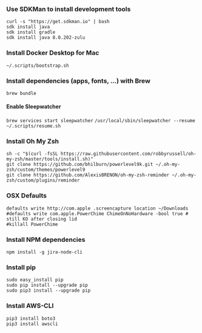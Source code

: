 ### Use SDKMan to install development tools
```
curl -s "https://get.sdkman.io" | bash
sdk install java
sdk install gradle
sdk install java 8.0.202-zulu
```

### Install Docker Desktop for Mac
```
~/.scripts/bootstrap.sh
```

### Install dependencies (apps, fonts, ...) with Brew
`brew bundle`

#### Enable Sleepwatcher 
`brew services start sleepwatcher`
`/usr/local/sbin/sleepwatcher --resume ~/.scripts/resume.sh`

### Install Oh My Zsh
```
sh -c "$(curl -fsSL https://raw.githubusercontent.com/robbyrussell/oh-my-zsh/master/tools/install.sh)"
git clone https://github.com/bhilburn/powerlevel9k.git ~/.oh-my-zsh/custom/themes/powerlevel9
git clone https://github.com/AlexisBRENON/oh-my-zsh-reminder ~/.oh-my-zsh/custom/plugins/reminder
```

### OSX Defaults
```
defaults write http://com.apple .screencapture location ~/Downloads
#defaults write com.apple.PowerChime ChimeOnNoHardware -bool true # still KO after closing lid
#killall PowerChime
```

### Install NPM dependencies
`npm install -g jira-node-cli`

### Install pip
```
sudo easy_install pip
sudo pip install --upgrade pip
sudo pip3 install --upgrade pip
```

### Install AWS-CLI
```
pip3 install boto3
pip3 install awscli
```
